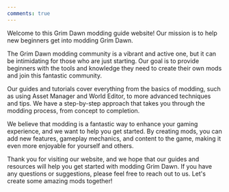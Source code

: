 ```yaml
---
comments: true
---
```

Welcome to this Grim Dawn modding guide website! Our mission is to help new beginners get into modding Grim Dawn.

The Grim Dawn modding community is a vibrant and active one, but it can be intimidating for those who are just starting. Our goal is to provide beginners with the tools and knowledge they need to create their own mods and join this fantastic community.

Our guides and tutorials cover everything from the basics of modding, such as using Asset Manager and World Editor, to more advanced techniques and tips. We have a step-by-step approach that takes you through the modding process, from concept to completion.

We believe that modding is a fantastic way to enhance your gaming experience, and we want to help you get started. By creating mods, you can add new features, gameplay mechanics, and content to the game, making it even more enjoyable for yourself and others.

Thank you for visiting our website, and we hope that our guides and resources will help you get started with modding Grim Dawn. If you have any questions or suggestions, please feel free to reach out to us. Let's create some amazing mods together!
